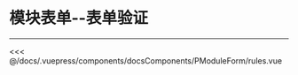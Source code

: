 # 模块表单--表单验证

---

<common-code-format isShowModule>
  <docsComponents-PModuleForm-rules slot="source"></docsComponents-PModuleForm-rules>
 <<< @/docs/.vuepress/components/docsComponents/PModuleForm/rules.vue
</common-code-format>
